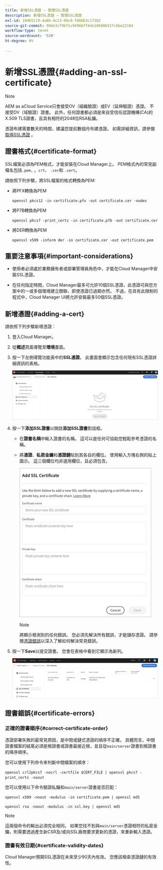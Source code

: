 ```yaml
---
title: 新增SSL憑證 — 管理SSL憑證
description: 新增SSL憑證 — 管理SSL憑證
exl-id: 104b5119-4a8b-4c13-99c6-f866b3c173b2
source-git-commit: 90de3cf9bf1c949667f4de109d0b517c6be22184
workflow-type: tm+mt
source-wordcount: '539'
ht-degree: 0%

---
```


# 新增SSL憑證{#adding-an-ssl-certificate}

>[!NOTE]
>AEM as aCloud Service只會接受OV（組織驗證）或EV（延伸驗證）憑證。 不接受DV（域驗證）證書。 此外，任何證書都必須是來自受信任認證機構(CA)的X.509 TLS證書，且具有相符的2048位RSA私鑰。

憑證布建需要數天的時間，建議您提前數個月布建憑證。 如需詳細資訊，請參閱[取得SSL憑證](/help/implementing/cloud-manager/managing-ssl-certifications/get-ssl-certificate.md) 。

## 證書格式{#certificate-format}

SSL檔案必須為PEM格式，才能安裝在Cloud Manager上。 PEM格式內的常見副檔名包括`.pem,` 。`crt`、  `.cer`和 `.cert`。

請依照下列步驟，將SSL檔案的格式轉換為PEM:

* 將PFX轉換為PEM

   `openssl pkcs12 -in certificate.pfx -out certificate.cer -nodes`

* 將P7B轉換為PEM

   `openssl pkcs7 -print_certs -in certificate.p7b -out certificate.cer`

* 將DER轉換為PEM

   `openssl x509 -inform der -in certificate.cer -out certificate.pem`

## 重要注意事項{#important-considerations}

* 使用者必須處於業務擁有者或部署管理員角色中，才能在Cloud Manager中安裝SSL憑證。

* 在任何指定時間，Cloud Manager最多可允許10個SSL憑證，此憑證可與您方案中的一或多個環境建立關聯，即使憑證已過期亦然。 不過，在具有此限制的程式中，Cloud Manager UI將允許安裝最多50個SSL憑證。

## 新增憑證{#adding-a-cert}

請依照下列步驟新增憑證：

1. 登入Cloud Manager。
1. 從&#x200B;**概述**&#x200B;頁面導覽至&#x200B;**環境**&#x200B;畫面。
1. 按一下左側導覽功能表中的&#x200B;**SSL憑證**。 此畫面會顯示包含任何現有SSL憑證詳細資訊的表格。

   ![](/help/implementing/cloud-manager/assets/ssl/ssl-cert-1.png)

1. 按一下&#x200B;**添加SSL證書**&#x200B;以開啟&#x200B;**添加SSL證書**&#x200B;對話框。

   * 在&#x200B;**證書名稱**&#x200B;中輸入證書的名稱。 這可以是任何可協助您輕鬆參考憑證的名稱。
   * 將&#x200B;**憑證**、**私密金鑰**&#x200B;和&#x200B;**憑證鏈**貼到其各自的欄位。 使用輸入方塊右側的貼上圖示。
這三個欄位均非選用欄位，且必須包含。

      ![](/help/implementing/cloud-manager/assets/ssl/ssl-cert-02.png)


      >[!NOTE]
      >將顯示檢測到的任何錯誤。 您必須先解決所有錯誤，才能儲存憑證。 請參閱[憑證錯誤](#certificate-errors)以深入了解如何解決常見錯誤。

1. 按一下&#x200B;**Save**&#x200B;以提交證書。 您會在表格中看到它顯示為新列。

   ![](/help/implementing/cloud-manager/assets/ssl/ssl-cert-3.png)

## 證書錯誤{#certificate-errors}

### 正確的證書順序{#correct-certificate-order}

憑證部署失敗的最常見原因，是中間或鏈式憑證的順序不正確。 具體而言，中間證書檔案的結尾必須是根證書或證書最接近根，並且從`main/server`證書到根證書的降序順序。

您可以使用下列命令來判斷中間檔案的順序：

`openssl crl2pkcs7 -nocrl -certfile $CERT_FILE | openssl pkcs7 -print_certs -noout`

您可以使用以下命令驗證私鑰和`main/server`證書是否匹配：

`openssl x509 -noout -modulus -in certificate.pem | openssl md5`

`openssl rsa -noout -modulus -in ssl.key | openssl md5`

>[!NOTE]
>這兩個命令的輸出必須完全相同。 如果您找不到與`main/server`憑證相符的私密金鑰，則需要透過產生新CSR及/或向SSL廠商要求更新的憑證，來重新輸入憑證。

### 證書有效日期{#certificate-validity-dates}

Cloud Manager預期SSL憑證在未來至少90天內有效。 您應該檢查憑證鏈的有效性。
